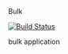 Bulk

[![Build Status](https://travis-ci.org/flanker-d/otuscpp_07_bulk.svg?branch=master)](https://travis-ci.org/flanker-d/otuscpp_07_bulk)

bulk application
